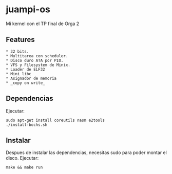 juampi-os
=========

Mi kernel con el TP final de Orga 2

Features
--------

    * 32 bits.
    * Multitarea con scheduler.
    * Disco duro ATA por PIO.
    * VFS y Filesystem de Minix.
    * Loader de ELF32
    * Mini libc
    * Asignador de memoria
    * _copy on write_

Dependencias
------------

Ejecutar:

    sudo apt-get install coreutils nasm e2tools
    ./install-bochs.sh

Instalar
--------

Despues de instalar las dependencias, necesitas sudo para poder montar el disco.
Ejecutar:

    make && make run
